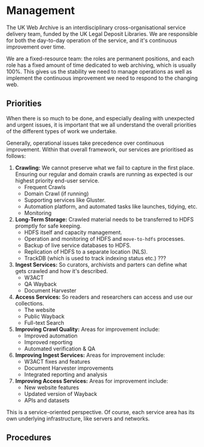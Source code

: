 # Management

The UK Web Archive is an interdisciplinary cross-organisational service delivery team, funded by the UK Legal Deposit Libraries. We are responsible for both the day-to-day operation of the service, and it's continuous improvement over time.

We are a fixed-resource team: the roles are permanent positions, and each role has a fixed amount of time dedicated to web archiving, which is usually 100%.  This gives us the stability we need to manage operations as well as implement the continuous improvement we need to respond to the changing web.

## Priorities

When there is so much to be done, and especially dealing with unexpected and urgent issues, it is important that we all understand the overall priorities of the different types of work we undertake.

Generally, operational issues take precedence over continuous improvement. Within that overall framework, our services are prioritised as follows:

1. __Crawling:__ We cannot preserve what we fail to capture in the first place. Ensuring our regular and domain crawls are running as expected is our highest priority end-user service.
   - Frequent Crawls
   - Domain Crawl (if running)
   - Supporting services like Gluster.
   - Automation platform, and automated tasks like launches, tidying, etc.
   - Monitoring
2. __Long-Term Storage:__ Crawled material needs to be transferred to HDFS promptly for safe keeping.
   - HDFS itself and capacity management.
   - Operation and monitoring of HDFS and `move-to-hdfs` processes.
   - Backup of live service databases to HDFS.
   - Replication of HDFS to a separate location (NLS).
   - TrackDB (which is used to track indexing status etc.) ???
3. __Ingest Services:__ So curators, archivists and parters can define what gets crawled and how it's described.
   - W3ACT
   - QA Wayback
   - Document Harvester
4. __Access Services:__ So readers and researchers can access and use our collections.
   - The website
   - Public Wayback
   - Full-text Search
5. __Improving Crawl Quality:__ Areas for improvement include:
   - Improved automation
   - Improved reporting 
   - Automated verification & QA
6. __Improving Ingest Services:__ Areas for improvement include:
   - W3ACT fixes and features
   - Document Harvester improvements
   - Integrated reporting and analysis
7. __Improving Access Services:__ Areas for improvement include:
   - New website features
   - Updated version of Wayback
   - APIs and datasets

This is a service-oriented perspective. Of course, each service area has its own underlying infrastructure, like servers and networks.

## Procedures 

```{tableofcontents}
```